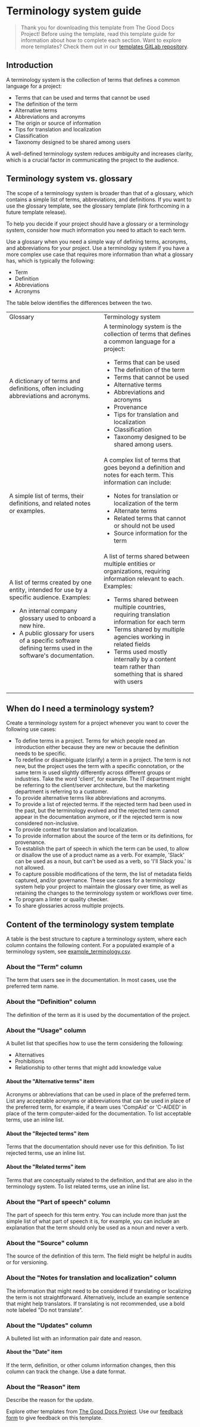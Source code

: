 # Terminology system guide

> Thank you for downloading this template from The Good Docs Project! Before using the template, read this template guide for information about how to complete each section.
> Want to explore more templates? Check them out in our [templates GitLab repository](https://gitlab.com/tgdp/templates).

## Introduction

A terminology system is the collection of terms that defines a common language for a project:

* Terms that can be used and terms that cannot be used
* The definition of the term
* Alternative terms
* Abbreviations and acronyms
* The origin or source of information
* Tips for translation and localization
* Classification
* Taxonomy designed to be shared among users

A well-defined terminology system reduces ambiguity and increases clarity, which is a crucial factor in communicating the project to the audience.

## Terminology system vs. glossary

The scope of a terminology system is broader than that of a glossary, which contains a simple list of terms, abbreviations, and definitions.
If you want to use the glossary template, see the glossary template (link forthcoming in a future template release).

To help you decide if your project should have a glossary or a terminology system, consider how much information you need to attach to each term.

Use a glossary when you need a simple way of defining terms, acronyms, and abbreviations for your project.
Use a terminology system if you have a more complex use case that requires more information than what a glossary has, which is typically the following:

* Term
* Definition
* Abbreviations
* Acronyms

The table below identifies the differences between the two.

<table>
  <tr>
   <td>Glossary</td>
   <td>Terminology system</td>
  </tr>
  <tr>
   <td>A dictionary of terms and definitions, often including abbreviations and acronyms.</td>
   <td>A terminology system is the collection of terms that defines a common language for a project:
    <ul>
      <li>Terms that can be used</li>
      <li>The definition of the term</li>
      <li>Terms that cannot be used</li>
      <li>Alternative terms</li>
      <li>Abbreviations and acronyms</li>
      <li>Provenance</li>
      <li>Tips for translation and localization</li>
      <li>Classification</li>
      <li>Taxonomy designed to be shared among users.</li>
    </ul>
   </td>
  </tr>
  <tr>
    <td>A simple list of terms, their definitions, and related notes or examples.
    </td>
    <td>A complex list of terms that goes beyond a definition and notes for each term.
    This information can include:
    <ul>
      <li>Notes for translation or localization of the term</li>
      <li>Alternate terms</li>
      <li>Related terms that cannot or should not be used</li>
      <li>Source information for the term</li>
    </ul>
    </td>
  </tr>
  <tr>
    <td>A list of terms created by one entity, intended for use by a specific audience.
    Examples:
    <ul>
    <li>An internal company glossary used to onboard a new hire.</li>
    <li>A public glossary for users of a specific software defining terms used in the software's documentation.</li>
    </ul>
    </td>
    <td>A list of terms shared between multiple entities or organizations, requiring information relevant to each.
      Examples:
      <ul>
        <li>Terms shared between multiple countries, requiring translation information for each term</li>
        <li>Terms shared by multiple agencies working in related fields</li>
        <li>Terms used mostly internally by a content team rather than something that is shared with users</li>
      </ul>
    </td>
  </tr>
</table>

## When do I need a terminology system?

Create a terminology system for a project whenever you want to cover the following use cases:

* To define terms in a project.
Terms for which people need an introduction either because they are new or because the definition needs to be specific.
* To redefine or disambiguate (clarify) a term in a project.
The term is not new, but the project uses the term with a specific connotation, or the same term is used slightly differently across different groups or industries.
Take the word 'client', for example.
The IT department might be referring to the client/server architecture, but the marketing department is referring to a customer.
* To provide alternative terms like abbreviations and acronyms.
* To provide a list of rejected terms.
If the rejected term had been used in the past, but the terminology evolved and the rejected term cannot appear in the documentation anymore, or if the rejected term is now considered non-inclusive.
* To provide context for translation and localization.
* To provide information about the source of the term or its definitions, for provenance.
* To establish the part of speech in which the term can be used, to allow or disallow the use of a product name as a verb.
For example, 'Slack' can be used as a noun, but can't be used as a verb, so 'I'll Slack you.' is not allowed.
* To capture possible modifications of the term, the list of metadata fields captured, and/or governance.
These use cases for a terminology system help your project to maintain the glossary over time, as well as retaining the changes to the terminology system or workflows over time.
* To program a linter or quality checker.
* To share glossaries across multiple projects.

## Content of the terminology system template

A table is the best structure to capture a terminology system, where each column contains the following content.
For a populated example of a terminology system, see [example_terminology.csv](/terminology-system/example_terminology-system.csv).

### About the "Term" column

The term that users see in the documentation.
In most cases, use the preferred term name.

### About the "Definition" column

The definition of the term as it is used by the documentation of the project.

### About the "Usage" column

A bullet list that specifies how to use the term considering the following:

* Alternatives
* Prohibitions
* Relationship to other terms that might add knowledge value

#### About the "Alternative terms" item

Acronyms or abbreviations that can be used in place of the preferred term.
List any acceptable acronyms or abbreviations that can be used in place of the preferred term, for example, if a team uses 'CompAid' or 'C-AIDED' in place of the term computer-aided for the documentation.
To list acceptable terms, use an inline list.

#### About the "Rejected terms" item

Terms that the documentation should never use for this definition.
To list rejected terms, use an inline list.

#### About the "Related terms" item

Terms that are conceptually related to the definition, and that are also in the terminology system.
To list related terms, use an inline list.

### About the "Part of speech" column

The part of speech for this term entry.
You can include more than just the simple list of what part of speech it is, for example, you can include an explanation that the term should only be used as a noun and never a verb.

### About the "Source" column

The source of the definition of this term.
The field might be helpful in audits or for versioning.

### About the "Notes for translation and localization" column

The information that might need to be considered if translating or localizing the term is not straightforward.
Alternatively, include an example sentence that might help translators.
If translating is not recommended, use a bold note labeled "Do not translate".

### About the "Updates" column

A bulleted list with an information pair date and reason.

#### About the "Date" item

If the term, definition, or other column information changes, then this column can track the change.
Use a date format.

### About the "Reason" item

Describe the reason for the update.

Explore other templates from [The Good Docs Project](https://gitlab.com/tgdp/templates).
Use our [feedback form](https://thegooddocsproject.dev/feedback/?template=Terminology%20system) to give feedback on this template.
